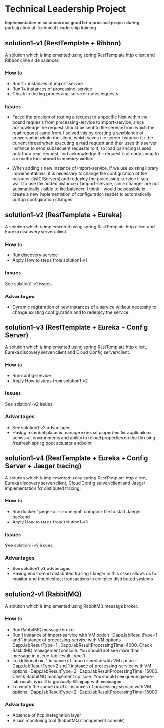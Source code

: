 # Technical Leadership Project
Implementation of solutions designed for a practical project during participation at Technical Leadership training.

## solution1-v1 (RestTemplate + Ribbon)
A solution which is implemented using spring RestTemplate http client and Ribbon cline side balancer.

### How to
* Run 2+ instances of import-service
* Run 1+ instances of processing-service
* Check in the log processing-service routes requests

### Issues
* Faced the problem of routing a request to a specific host within the bound requests from processing-service to import-service, since acknowledge the request should be sent to the service from which the read request came from.
  I solved this by creating a semblance of conversation within the client, which saves the server instance for the current thread when executing a read request and then uses this server instance to send subsequent requests to it,
  so load balancing is used only for a read request, and acknowledge the request is already going to a specific host stored in memory earlier.

* When adding a new instance of import-service, if we use existing library implementations, it is necessary to change the configuration of the balancer (listOfServers) and redeploy the processing-service if you want to use the added instance of import-service, since changes are not automatically visible to the balancer. I think it would be possible to create a new implementation of configuration reader to automatically pull up configuration changes.

## solution1-v2 (RestTemplate + Eureka)
A solution which is implemented using spring RestTemplate http client and Eureka discovery server/client.

### How to
* Run discovery-service
* Apply How to steps from solution1-v1

### Issues
See solution1-v1 issues.
  
### Advantages
* Dynamic registration of new instances of a service without necessity to change existing configuration and to redeploy the service.

## solution1-v3 (RestTemplate + Eureka + Config Server)
A solution which is implemented using spring RestTemplate http client, Eureka discovery server/client and Cloud Config server/client.

### How to
* Run config-service
* Apply How to steps from solution1-v2

### Issues
See solution1-v2 issues.
  
### Advantages
* See solution1-v2 advantages
* Having a central place to manage external properties for applications across all environments and ability to reload properties on the fly using /resfresh spring boot actuator endpoint

## solution1-v4 (RestTemplate + Eureka + Config Server + Jaeger tracing)
A solution which is implemented using spring RestTemplate http client, Eureka discovery server/client, Cloud Config server/client and Jaeger implementation for distibuted tracing.

### How to
* Run docker "jaeger-all-in-one.yml" compose file to start Jaeger backend
* Apply How to steps from solution1-v3

### Issues
See solution1-v3 issues.
  
### Advantages
* See solution1-v3 advantages
* Having end-to-end distributed tracing (Jaeger in this case) allows us to monitor and troubleshoot transactions in complex distributed systems

## solution2-v1 (RabbitMQ)
A solution which is implemented using RabbitMQ message broker.

### How to
* Run RabbitMQ message broker
* Run 1 instance of import-service with VM option -Dapp.labResultType=1 and 1 instance of processing-service with VM options -Dapp.labResultType=1 -Dapp.labResultProcessingTime=4000. Check RabbitMQ management console. You should not see more than 1 message in queue-lab-result-type-1
* In additional run 1 instance of import-service with VM option -Dapp.labResultType=2 and 1 instance of processing-service with VM options -Dapp.labResultType=2 -Dapp.labResultProcessingTime=15000. Check RabbitMQ management console. You should see queue queue-lab-result-type-2 is gradually filling up with messages
* To empty the queue run 3+ instances of processing-service with VM options -Dapp.labResultType=2 -Dapp.labResultProcessingTime=15000
  
### Advantages
* Absence of http inetegration layer
* Visual monitoring tool (RabbitMQ management console)

